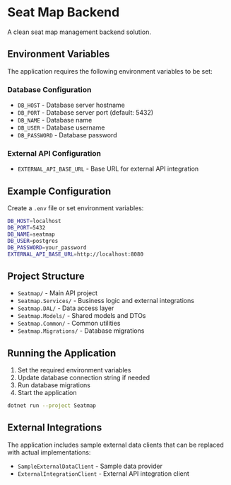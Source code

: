 # Seat Map Backend

A clean seat map management backend solution.

## Environment Variables

The application requires the following environment variables to be set:

### Database Configuration
- `DB_HOST` - Database server hostname
- `DB_PORT` - Database server port (default: 5432)
- `DB_NAME` - Database name
- `DB_USER` - Database username
- `DB_PASSWORD` - Database password

### External API Configuration
- `EXTERNAL_API_BASE_URL` - Base URL for external API integration

## Example Configuration

Create a `.env` file or set environment variables:

```bash
DB_HOST=localhost
DB_PORT=5432
DB_NAME=seatmap
DB_USER=postgres
DB_PASSWORD=your_password
EXTERNAL_API_BASE_URL=http://localhost:8080
```

## Project Structure

- `Seatmap/` - Main API project
- `Seatmap.Services/` - Business logic and external integrations
- `Seatmap.DAL/` - Data access layer
- `Seatmap.Models/` - Shared models and DTOs
- `Seatmap.Common/` - Common utilities
- `Seatmap.Migrations/` - Database migrations

## Running the Application

1. Set the required environment variables
2. Update database connection string if needed
3. Run database migrations
4. Start the application

```bash
dotnet run --project Seatmap
```

## External Integrations

The application includes sample external data clients that can be replaced with actual implementations:

- `SampleExternalDataClient` - Sample data provider
- `ExternalIntegrationClient` - External API integration client
